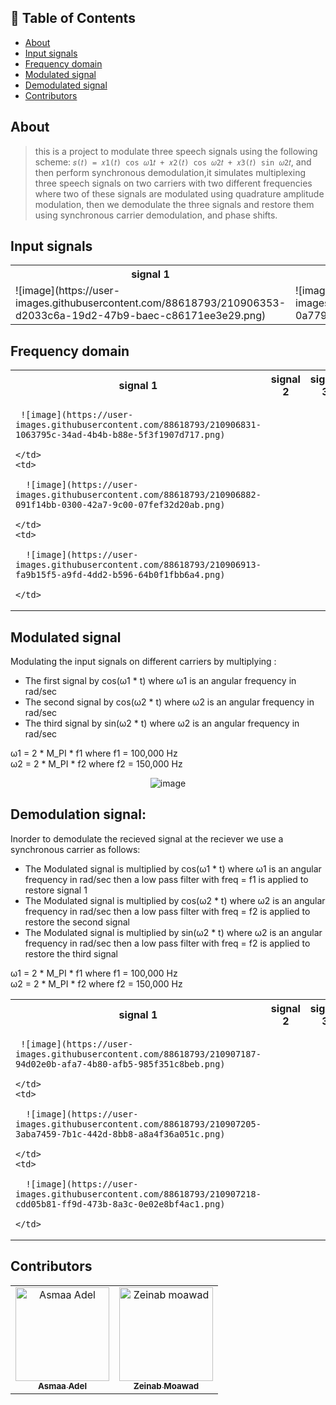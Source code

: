 ## 📝 Table of Contents

- [About](#about)
- [Input signals](#input)
- [Frequency domain](#freq)
- [Modulated signal](#modulated-signal)
- [Demodulated signal](#demodulated-signal)
- [Contributors](#Contributors)


## About <a name = "about"></a>
> this is a project to modulate three speech signals using the following scheme: `𝑠(𝑡) = 𝑥1(𝑡) cos 𝜔1𝑡 + 𝑥2(𝑡) cos 𝜔2𝑡 + 𝑥3(𝑡) sin 𝜔2𝑡`, and then perform synchronous demodulation,it simulates multiplexing three speech signals on two carriers with two different frequencies where two of these signals are modulated using quadrature amplitude modulation, then we demodulate the three signals and restore them using synchronous carrier demodulation, and phase shifts.

## Input signals <a name = "input"></a>

<table>
  <tr>
    <th>signal 1</th>
    <th>signal 2</th>
    <th>signal 3</th>
  </tr>
  <tr>
    <td>
      ![image](https://user-images.githubusercontent.com/88618793/210906353-d2033c6a-19d2-47b9-baec-c86171ee3e29.png)
    </td>
    <td>
      ![image](https://user-images.githubusercontent.com/88618793/210906767-0a779312-2094-4eb7-b619-55ba7500e9b0.png)
    </td>
    <td>
      ![image](https://user-images.githubusercontent.com/88618793/210906797-6fad20b7-1c7e-469e-b479-5a80e64d748e.png)
    </td>
  </tr>
</table>

## Frequency domain <a name = "freq"></a>

<table>
  <tr>
    <th>signal 1</th>
    <th>signal 2</th>
    <th>signal 3</th>
  </tr>
  <tr>
    <td>
      
     ![image](https://user-images.githubusercontent.com/88618793/210906831-1063795c-34ad-4b4b-b88e-5f3f1907d717.png)
      
    </td>
    <td>
      
      ![image](https://user-images.githubusercontent.com/88618793/210906882-091f14bb-0300-42a7-9c00-07fef32d20ab.png)

    </td>
    <td>
      
      ![image](https://user-images.githubusercontent.com/88618793/210906913-fa9b15f5-a9fd-4dd2-b596-64b0f1fbb6a4.png)

    </td>
  </tr>
</table>

## Modulated signal <a name = "modulated-signal"></a>

Modulating the input signals on different carriers by multiplying : 
- The first signal by cos(ω1 * t) where ω1 is an angular frequency in rad/sec
- The second signal by cos(ω2 * t) where ω2 is an angular frequency in rad/sec
- The third signal by sin(ω2 * t) where ω2 is an angular frequency in rad/sec

ω1 = 2 * M_PI * f1 where f1 = 100,000 Hz  \
ω2 = 2 * M_PI * f2 where f2 = 150,000 Hz

<div align='center'>

![image](https://user-images.githubusercontent.com/88618793/210905073-cd7bfb8b-3686-4e1b-ae9c-68141c15d5db.png)

</div>

## Demodulation signal: <a name = "demodulated-signal"></a>
Inorder to demodulate the recieved signal at the reciever we use a synchronous carrier as follows:
- The Modulated signal is multiplied by cos(ω1 * t) where ω1 is an angular frequency in rad/sec then a low pass filter with freq = f1 is applied to restore signal 1
- The Modulated signal is multiplied by cos(ω2 * t) where ω2 is an angular frequency in rad/sec then a low pass filter with freq = f2 is applied to restore the second signal
- The Modulated signal is multiplied by sin(ω2 * t) where ω2 is an angular frequency in rad/sec then a low pass filter with freq = f2 is applied to restore the third signal

ω1 = 2 * M_PI * f1 where f1 = 100,000 Hz  \
ω2 = 2 * M_PI * f2 where f2 = 150,000 Hz

<table>
  <tr>
    <th>signal 1</th>
    <th>signal 2</th>
    <th>signal 3</th>
  </tr>
  <tr>
    <td>
      
     ![image](https://user-images.githubusercontent.com/88618793/210907187-94d02e0b-afa7-4b80-afb5-985f351c8beb.png)
      
    </td>
    <td>
      
      ![image](https://user-images.githubusercontent.com/88618793/210907205-3aba7459-7b1c-442d-8bb8-a8a4f36a051c.png)

    </td>
    <td>
      
      ![image](https://user-images.githubusercontent.com/88618793/210907218-cdd05b81-ff9d-473b-8a3c-0e02e8bf4ac1.png)

    </td>
  </tr>
</table>


## Contributors <a name = "Contributors"></a>

<table>
  <tr>
    <td align="center">
    <a href="https://github.com/asmaaadel0" target="_black">
    <img src="https://avatars.githubusercontent.com/u/88618793?s=400&u=886a14dc5ef5c205a8e51942efe9665ed8fd4717&v=4" width="150px;" alt="Asmaa Adel"/>
    <br />
    <sub><b>Asmaa Adel</b></sub></a>
    </td>
    <td align="center">
    <a href="https://github.com/zeinabmoawad" target="_black">
    <img src="https://avatars.githubusercontent.com/u/92188433?v=4" width="150px;" alt="Zeinab moawad"/>
    <br />
    <sub><b>Zeinab Moawad</b></sub></a>
    </td>
    
    
  </tr>
 </table>

